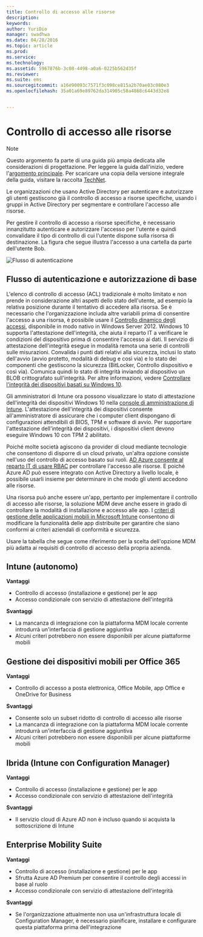```yaml
---
title: Controllo di accesso alle risorse
description: 
keywords: 
author: YuriDio
manager: swadhwa
ms.date: 04/28/2016
ms.topic: article
ms.prod: 
ms.service: 
ms.technology: 
ms.assetid: 5967876b-3c08-4498-a0a6-0225b562d35f
ms.reviewer: 
ms.suite: ems
ms.sourcegitcommit: a16e90093c7571f3c098ce815a2b70ae03c080e3
ms.openlocfilehash: 35a01a69e89762da314905c58a4868c6443d32e8


---
```


# Controllo di accesso alle risorse

>[!NOTE]
>Questo argomento fa parte di una guida più ampia dedicata alle considerazioni di progettazione. Per leggere la guida dall'inizio, vedere l'[argomento principale](mdm-design-considerations-guide.md). Per scaricare una copia della versione integrale della guida, visitare la raccolta [TechNet](https://gallery.technet.microsoft.com/Mobile-Device-Management-7d401582).

Le organizzazioni che usano Active Directory per autenticare e autorizzare gli utenti gestiscono già il controllo di accesso a risorse specifiche, usando i gruppi in Active Directory per segmentare e controllare l'accesso alle risorse.  

Per gestire il controllo di accesso a risorse specifiche, è necessario innanzitutto autenticare e autorizzare l'accesso per l'utente e quindi convalidare il tipo di controllo di cui l'utente dispone sulla risorsa di destinazione. La figura che segue illustra l'accesso a una cartella da parte dell'utente Bob.

![Flusso di autenticazione](./media/MDM_Figure_13.png)

## Flusso di autenticazione e autorizzazione di base

L'elenco di controllo di accesso (ACL) tradizionale è molto limitato e non prende in considerazione altri aspetti dello stato dell'utente, ad esempio la relativa posizione durante il tentativo di accedere alla risorsa. Se è necessario che l'organizzazione includa altre variabili prima di consentire l'accesso a una risorsa, è possibile usare il [Controllo dinamico degli accessi](https://technet.microsoft.com/library/dn408191.aspx), disponibile in modo nativo in Windows Server 2012. Windows 10 supporta l'attestazione dell'integrità, che aiuta il reparto IT a verificare le condizioni del dispositivo prima di consentire l'accesso ai dati. Il servizio di attestazione dell'integrità esegue in modalità remota una serie di controlli sulle misurazioni. Convalida i punti dati relativi alla sicurezza, inclusi lo stato dell'avvio (avvio protetto, modalità di debug e così via) e lo stato dei componenti che gestiscono la sicurezza (BitLocker, Controllo dispositivo e così via). Comunica quindi lo stato di integrità inviando al dispositivo un BLOB crittografato sull'integrità. Per altre informazioni, vedere [Controllare l'integrità dei dispositivi basati su Windows 10](https://technet.microsoft.com/library/mt592023.aspx).

Gli amministratori di Intune ora possono visualizzare lo stato di attestazione dell'integrità dei dispositivi Windows 10 nella [console di amministrazione di Intune](/intune/deploy-use/introduction-to-device-compliance-policies-in-microsoft-intune). L'attestazione dell'integrità dei dispositivi consente all'amministratore di assicurare che i computer client dispongano di configurazioni attendibili di BIOS, TPM e software di avvio. Per supportare l'attestazione dell'integrità dei dispositivi, i dispositivi client devono eseguire Windows 10 con TPM 2 abilitato. 

Poiché molte società agiscono da provider di cloud mediante tecnologie che consentono di disporre di un cloud privato, un'altra opzione consiste nell'uso del controllo di accesso basato sui ruoli. [AD Azure consente al reparto IT di usare RBAC](http://azure.microsoft.com/documentation/articles/role-based-access-control-configure/) per controllare l'accesso alle risorse. E poiché Azure AD può essere integrato con Active Directory a livello locale, è possibile usarli insieme per determinare in che modo gli utenti accedono alle risorse.

Una risorsa può anche essere un'app, pertanto per implementare il controllo di accesso alle risorse, la soluzione MDM deve anche essere in grado di controllare la modalità di installazione e accesso alle app. I [criteri di gestione delle applicazioni mobili in Microsoft Intune](/intune/deploy-use/configure-and-deploy-mobile-application-management-policies-in-the-microsoft-intune-console) consentono di modificare la funzionalità delle app distribuite per garantire che siano conformi ai criteri aziendali di conformità e sicurezza. 

Usare la tabella che segue come riferimento per la scelta dell'opzione MDM più adatta ai requisiti di controllo di accesso della propria azienda.

## Intune (autonomo)

**Vantaggi**

- Controllo di accesso (installazione e gestione) per le app
- Accesso condizionale con servizio di attestazione dell'integrità

**Svantaggi**

- La mancanza di integrazione con la piattaforma MDM locale corrente introdurrà un'interfaccia di gestione aggiuntiva
- Alcuni criteri potrebbero non essere disponibili per alcune piattaforme mobili
 
## Gestione dei dispositivi mobili per Office 365

**Vantaggi**

- Controllo di accesso a posta elettronica, Office Mobile, app Office e OneDrive for Business

**Svantaggi**

- Consente solo un subset ridotto di controllo di accesso alle risorse
- La mancanza di integrazione con la piattaforma MDM locale corrente introdurrà un'interfaccia di gestione aggiuntiva
- Alcuni criteri potrebbero non essere disponibili per alcune piattaforme mobili

## Ibrida (Intune con Configuration Manager)

**Vantaggi**

- Controllo di accesso (installazione e gestione) per le app
- Accesso condizionale con servizio di attestazione dell'integrità

**Svantaggi**

- Il servizio cloud di Azure AD non è incluso quando si acquista la sottoscrizione di Intune

## Enterprise Mobility Suite

**Vantaggi**

- Controllo di accesso (installazione e gestione) per le app
- Sfrutta Azure AD Premium per consentire il controllo degli accessi in base al ruolo
- Accesso condizionale con servizio di attestazione dell'integrità

**Svantaggi**

- Se l'organizzazione attualmente non usa un'infrastruttura locale di Configuration Manager, è necessario pianificare, installare e configurare questa piattaforma prima dell'integrazione



<!--HONumber=Jun16_HO4-->



